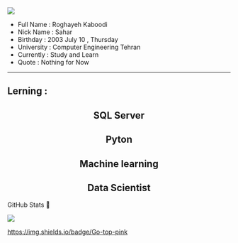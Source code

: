 <img align = "center" src = "[https://github-readme-stats.vercel.app/api?username=Roghi-Kaboodi&show_icons=true&theme=radical](https://github.com/Roghi-Kaboodi/Roghi-Kaboodi/blob/main/video_2024-10-10_13-53-02_2.gif?raw=true)" />



- Full Name : Roghayeh Kaboodi
- Nick Name : Sahar
- Birthday : 2003 July 10 , Thursday
- University : Computer Engineering Tehran
- Currently : Study and Learn
- Quote : Nothing for Now
---------


<h2> Lerning : </h2>
<h2 align = "center"> SQL Server </h2>
<h2 align = "center"> Pyton </h2>
<h2 align = "center"> Machine learning </h2>
<h2 align = "center"> Data Scientist </h2>


GitHub Stats 🚀

<img align = "center" src = "https://github-readme-stats.vercel.app/api?username=Roghi-Kaboodi&show_icons=true&theme=radical" />

https://img.shields.io/badge/Go-top-pink

